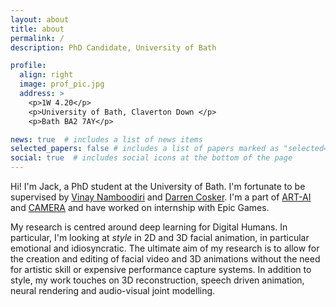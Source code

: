 ```yaml
---
layout: about
title: about
permalink: /
description: PhD Candidate, University of Bath

profile:
  align: right
  image: prof_pic.jpg
  address: >
    <p>1W 4.20</p>
    <p>University of Bath, Claverton Down </p>
    <p>Bath BA2 7AY</p>

news: true  # includes a list of news items
selected_papers: false # includes a list of papers marked as "selected={true}"
social: true  # includes social icons at the bottom of the page
---
```


Hi! I'm Jack, a PhD student at the University of Bath. I'm fortunate to be supervised by [Vinay Namboodiri](https://vinaypn.github.io/) and [Darren Cosker](https://www.cs.bath.ac.uk/~dpc/). I'm a part of [ART-AI](https://cdt-art-ai.ac.uk/) and [CAMERA](https://www.camera.ac.uk/) and have worked on internship with Epic Games.

My research is centred around deep learning for Digital Humans. In particular, I'm looking at *style* in 2D and 3D facial animation, in particular emotional and idiosyncratic. The ultimate aim of my research is to allow for the creation and editing of facial video and 3D animations without the need for artistic skill or expensive performance capture systems. In addition to style, my work touches on 3D reconstruction, speech driven animation, neural rendering and audio-visual joint modelling.
